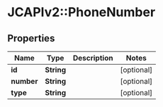 # JCAPIv2::PhoneNumber

## Properties
Name | Type | Description | Notes
------------ | ------------- | ------------- | -------------
**id** | **String** |  | [optional] 
**number** | **String** |  | [optional] 
**type** | **String** |  | [optional] 

